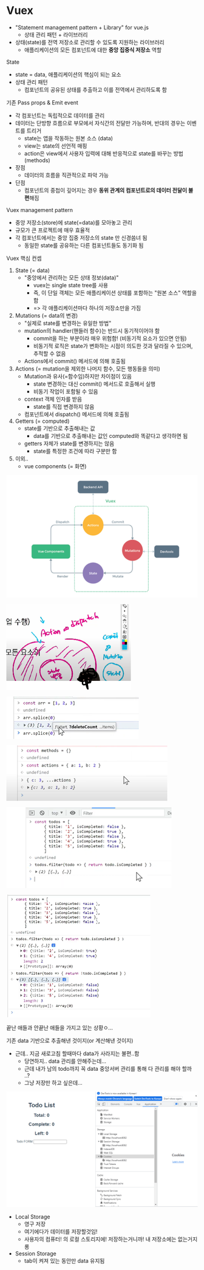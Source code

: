 # Vuex

* "Statement management pattern + Library" for vue.js
  * 상태 관리 패턴 + 라이브러리
* 상태(state)를 전역 저장소로 관리할 수 있도록 지원하는 라이브러리
  * 애플리케이션의 모든 컴포넌트에 대한 **중앙 집중식 저장소** 역할



State

* state = data, 애플리케이션의 핵심이 되는 요소
* 상태 관리 패턴
  * 컴포넌트의 공유된 상태를 추출하고 이를 전역에서 관리하도록 함



기존 Pass props & Emit event

* 각 컴포넌트는 독립적으로 데이터를 관리
* 데이터는 단방향 흐름으로 부모에서 자식간의 전달만 가능하며, 반대의 경우는 이벤트를 트리거
  * state는 앱을 작동하는 원본 소스 (data)
  * view는 state의 선언적 매핑
  * action은 view에서 사용자 입력에 대해 반응적으로 state를 바꾸는 방법 (methods)
* 장점
  * 데이터의 흐름을 직관적으로 파악 가능
* 단점
  * 컴포넌트의 중첩이 깊어지는 경우 **동위 관계의 컴포넌트로의 데이터 전달이 불편**해짐



Vuex management pattern

* 중앙 저장소(store)에 state(=data)를 모아놓고 관리
* 규모가 큰 프로젝트에 매우 효율적
* 각 컴포넌트에서는 중앙 집중 저장소의 state 만 신경씀녀 됨
  * 동일한 state를 공유하는 다른 컴포넌트들도 동기화 됨



Vuex 핵심 컨셉

1. State (= data)
   * "중앙에서 관리하는 모든 상태 정보(data)"
     * vuex는 single state tree를 사용
     * 즉, 이 단일 객체는 모든 애플리케이션 상태를 포함하는 "원본 소스" 역할을 함
     * => 각 애플리케이션마다 하나의 저장소만을 가짐
2. Mutations (= data의 변경)
   * "실제로 state를 변경하는 유일한 방법"
   * mutation의 handler(핸들러 함수)는 반드시 동기적이어야 함
     * commit을 하는 부분이라 매우 위험함! (비동기적 요소가 있으면 안됨)
     * 비동기적 로직은 state가 변화하는 시점이 의도한 것과 달라질 수 있으며, 추적할 수 없음
   * Actions에서 commit() 메서드에 의해 호출됨
3. Actions (= mutation을 제외한 나머지 함수, 모든 행동들을 의미)
   * Mutation과 유사(=함수임)하지만 차이점이 있음
     * state 변경하는 대신 commit() 메서드로 호출해서 실행
     * 비동기 작업이 포함될 수 있음
   * context 객체 인자를 받음
     * state를 직접 변경하지 않음
   * 컴포넌트에서 dispatch() 메서드에 의해 호출됨
4. Getters (= computed)
   * state를 기반으로 추출해내는 값
     * data를 기반으로 추출해내는 값인 computed와 똑같다고 생각하면 됨
   * getters 자체가 state를 변경하지는 않음
     * state를 특정한 조건에 따라 구분만 함
5. 이외..
   * vue components (= 화면)

![image-20220511092510019](vue_day4.assets/image-20220511092510019.png)

![image-20220511093522404](vue_day4.assets/image-20220511093522404.png)

![image-20220511135100567](vue_day4.assets/image-20220511135100567.png)

![image-20220511142402132](vue_day4.assets/image-20220511142402132.png)

![image-20220511163145350](vue_day4.assets/image-20220511163145350.png)

![image-20220511164647420](vue_day4.assets/image-20220511164647420.png)

끝난 애들과 안끝난 애들을 가지고 있는 상황ㅇ...

기존 data 기반으로 추출해낸 것이지(or 계산해낸 것이지)



* 근데.. 지금 새로고침 할때마다 data가 사라지는 불편..함
  * 당연하지.. data 관리를 안해주는데...
  * 근데 내가 남의 todo까지 꼭 data 중앙서버 관리를 통해 다 관리를 해야 할까 ..?
  * 그냥 저장만 하고 싶은데...

![image-20220511172053386](vue_day4.assets/image-20220511172053386.png)

* Local Storage
  * 영구 저장
  * 여기에다가 데이터를 저장할것임!
  * 사용자의 컴퓨터! 의 로컬 스토리지에! 저장하는거니까! 내 저장소에는 없는거지롱
* Session Storage
  * tab이 켜져 있는 동안만 data 유지됨